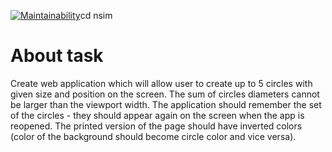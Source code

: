 [![Maintainability](https://api.codeclimate.com/v1/badges/92e07c40a6c4af0fbaa3/maintainability)](https://codeclimate.com/github/k2cieslak/react-circles/maintainability)cd nsim

# About task
Create web application which will allow user to create up to 5 circles with given size and position on the screen.
The sum of circles diameters cannot be larger than the viewport width.
The application should remember the set of the circles - they should appear again on the screen when the app is reopened.
The printed version of the page should have inverted colors (color of the background should become circle color and vice versa).

```
